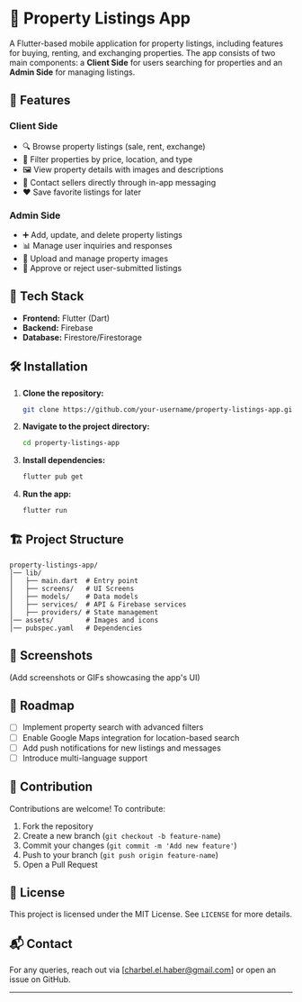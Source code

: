 # 🏡 Property Listings App

A Flutter-based mobile application for property listings, including features for buying, renting, and exchanging properties. The app consists of two main components: a **Client Side** for users searching for properties and an **Admin Side** for managing listings.

## 📱 Features

### Client Side
- 🔍 Browse property listings (sale, rent, exchange)
- 📌 Filter properties by price, location, and type
- 🖼️ View property details with images and descriptions
- 💬 Contact sellers directly through in-app messaging
- ❤️ Save favorite listings for later

### Admin Side
- ➕ Add, update, and delete property listings
- 📊 Manage user inquiries and responses
- 📂 Upload and manage property images
- 🔄 Approve or reject user-submitted listings

## 🚀 Tech Stack
- **Frontend:** Flutter (Dart)
- **Backend:** Firebase
- **Database:** Firestore/Firestorage

## 🛠️ Installation

1. **Clone the repository:**
   ```sh
   git clone https://github.com/your-username/property-listings-app.git
   ```
2. **Navigate to the project directory:**
   ```sh
   cd property-listings-app
   ```
3. **Install dependencies:**
   ```sh
   flutter pub get
   ```
4. **Run the app:**
   ```sh
   flutter run
   ```

## 🏗️ Project Structure
```
property-listings-app/
│── lib/
│   ├── main.dart  # Entry point
│   ├── screens/   # UI Screens
│   ├── models/    # Data models
│   ├── services/  # API & Firebase services
│   ├── providers/ # State management
│── assets/        # Images and icons
│── pubspec.yaml   # Dependencies
```

## 📸 Screenshots
(Add screenshots or GIFs showcasing the app's UI)

## 📌 Roadmap
- [ ] Implement property search with advanced filters
- [ ] Enable Google Maps integration for location-based search
- [ ] Add push notifications for new listings and messages
- [ ] Introduce multi-language support

## 🤝 Contribution
Contributions are welcome! To contribute:
1. Fork the repository
2. Create a new branch (`git checkout -b feature-name`)
3. Commit your changes (`git commit -m 'Add new feature'`)
4. Push to your branch (`git push origin feature-name`)
5. Open a Pull Request

## 📝 License
This project is licensed under the MIT License. See `LICENSE` for more details.

## 📬 Contact
For any queries, reach out via [charbel.el.haber@gmail.com] or open an issue on GitHub.

****